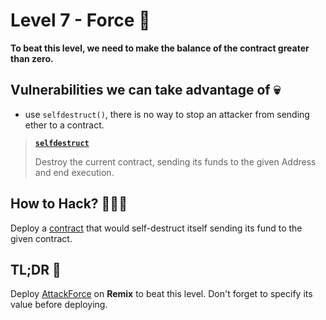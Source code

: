 # Level 7 - Force 💪

**To beat this level, we need to make the balance of the contract greater than zero.**

## Vulnerabilities we can take advantage of 💀

- use `selfdestruct()`, there is no way to stop an attacker from sending ether to a contract.
> [**`selfdestruct`**](https://docs.soliditylang.org/en/latest/introduction-to-smart-contracts.html#deactivate-and-self-destruct)
> 
> Destroy the current contract, sending its funds to the given Address and end execution.

## How to Hack? 👨🏻‍💻


Deploy a [contract](/07-force/AttackForce.sol) that would self-destruct itself sending its fund to the given contract.

## TL;DR 🙂
Deploy [AttackForce](/07-force/AttackForce.sol) on **Remix** to beat this level. Don't forget to specify its value before deploying.